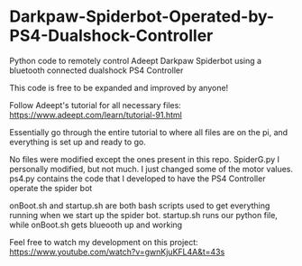 # Darkpaw-Spiderbot-Operated-by-PS4-Dualshock-Controller

Python code to remotely control Adeept Darkpaw Spiderbot using a bluetooth connected dualshock PS4 Controller

This code is free to be expanded and improved by anyone!

Follow Adeept's tutorial for all necessary files: https://www.adeept.com/learn/tutorial-91.html

Essentially go through the entire tutorial to where all files are on the pi, and everything is set up and ready to go.

No files were modified except the ones present in this repo. SpiderG.py I personally modified, but not much. I just changed some of the motor values. ps4.py contains the code that I developed to have the PS4 Controller operate the spider bot

onBoot.sh and startup.sh are both bash scripts used to get everything running when we start up the spider bot. startup.sh runs our python file, while onBoot.sh gets blueooth up and working

Feel free to watch my development on this project: https://www.youtube.com/watch?v=gwnKjuKFL4A&t=43s

